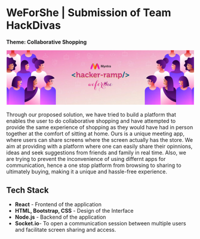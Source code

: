 # WeForShe | Submission of Team HackDivas
<b>Theme:
Collaborative Shopping</b>

<p align="center">
    <img src="hackerramp.PNG" alt="Logo" width="auto">
  </a>
  
Through our proposed solution, we have tried to build a platform that enables the user to do collaborative shopping and have attempted to provide the same experience of shopping as they would have had in person together at the comfort of sitting at home. Ours is a unique meeting app, where users can share screens where the screen actually has the store. We aim at providing with a platform where one can easily share their opinnions, ideas and seek suggestions from friends and family in real time. Also, we are trying to prevent the inconvenience of using differnt apps for communication, hence a one stop platform from browsing to sharing to ultimately buying, making it a unique and hassle-free experience.


## Tech Stack
* <b>React</b> - Frontend of the application
* <b>HTML, Bootstrap, CSS</b> - Design of the Interface 
* <b>Node.js</b> - Backend of the application 
* <b>Socket.io</b>- To open a communication session between multiple users and facilitate screen sharing and access.
